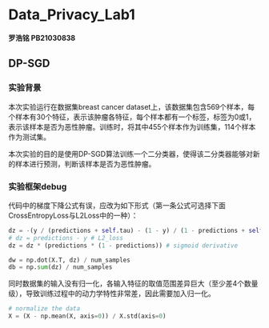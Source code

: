 # Data_Privacy_Lab1
**罗浩铭 PB21030838**

## DP-SGD

### 实验背景
本次实验运行在数据集breast cancer dataset上，该数据集包含569个样本，每个样本有30个特征，表示该肿瘤各特征，每个样本都有一个标签，标签为0或1，表示该样本是否为恶性肿瘤。训练时，将其中455个样本作为训练集，114个样本作为测试集。

本次实验的目的是使用DP-SGD算法训练一个二分类器，使得该二分类器能够对新的样本进行预测，判断该样本是否为恶性肿瘤。


### 实验框架debug
代码中的梯度下降公式有误，应改为如下形式（第一条公式可选择下面CrossEntropyLoss与L2Loss中的一种）：
```python
dz = -(y / (predictions + self.tau) - (1 - y) / (1 - predictions + self.tau)) # Cross entropy loss
# dz = predictions - y # L2_loss
dz = dz * (predictions * (1 - predictions)) # sigmoid derivative

dw = np.dot(X.T, dz) / num_samples
db = np.sum(dz) / num_samples
```

同时数据集的输入没有归一化，各输入特征的取值范围差异巨大（至少差4个数量级），导致训练过程中的动力学特性非常差，因此需要加入归一化。
```python
# normalize the data
X = (X - np.mean(X, axis=0)) / X.std(axis=0)
```





